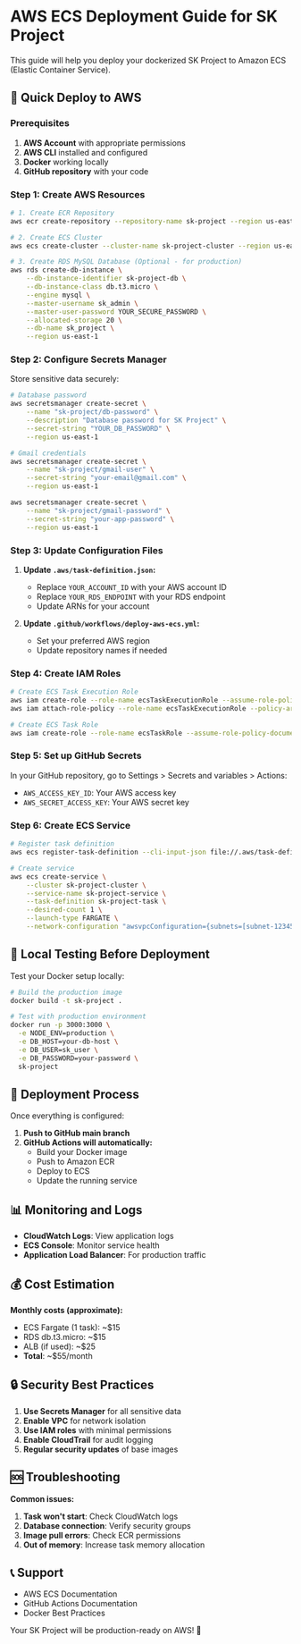 # AWS ECS Deployment Guide for SK Project

This guide will help you deploy your dockerized SK Project to Amazon ECS (Elastic Container Service).

## 🚀 Quick Deploy to AWS

### Prerequisites

1. **AWS Account** with appropriate permissions
2. **AWS CLI** installed and configured
3. **Docker** working locally
4. **GitHub repository** with your code

### Step 1: Create AWS Resources

```bash
# 1. Create ECR Repository
aws ecr create-repository --repository-name sk-project --region us-east-1

# 2. Create ECS Cluster
aws ecs create-cluster --cluster-name sk-project-cluster --region us-east-1

# 3. Create RDS MySQL Database (Optional - for production)
aws rds create-db-instance \
    --db-instance-identifier sk-project-db \
    --db-instance-class db.t3.micro \
    --engine mysql \
    --master-username sk_admin \
    --master-user-password YOUR_SECURE_PASSWORD \
    --allocated-storage 20 \
    --db-name sk_project \
    --region us-east-1
```

### Step 2: Configure Secrets Manager

Store sensitive data securely:

```bash
# Database password
aws secretsmanager create-secret \
    --name "sk-project/db-password" \
    --description "Database password for SK Project" \
    --secret-string "YOUR_DB_PASSWORD" \
    --region us-east-1

# Gmail credentials
aws secretsmanager create-secret \
    --name "sk-project/gmail-user" \
    --secret-string "your-email@gmail.com" \
    --region us-east-1

aws secretsmanager create-secret \
    --name "sk-project/gmail-password" \
    --secret-string "your-app-password" \
    --region us-east-1
```

### Step 3: Update Configuration Files

1. **Update `.aws/task-definition.json`:**
   - Replace `YOUR_ACCOUNT_ID` with your AWS account ID
   - Replace `YOUR_RDS_ENDPOINT` with your RDS endpoint
   - Update ARNs for your account

2. **Update `.github/workflows/deploy-aws-ecs.yml`:**
   - Set your preferred AWS region
   - Update repository names if needed

### Step 4: Create IAM Roles

```bash
# Create ECS Task Execution Role
aws iam create-role --role-name ecsTaskExecutionRole --assume-role-policy-document file://ecs-trust-policy.json
aws iam attach-role-policy --role-name ecsTaskExecutionRole --policy-arn arn:aws:iam::aws:policy/service-role/AmazonECSTaskExecutionRolePolicy

# Create ECS Task Role
aws iam create-role --role-name ecsTaskRole --assume-role-policy-document file://ecs-trust-policy.json
```

### Step 5: Set up GitHub Secrets

In your GitHub repository, go to Settings > Secrets and variables > Actions:

- `AWS_ACCESS_KEY_ID`: Your AWS access key
- `AWS_SECRET_ACCESS_KEY`: Your AWS secret key

### Step 6: Create ECS Service

```bash
# Register task definition
aws ecs register-task-definition --cli-input-json file://.aws/task-definition.json

# Create service
aws ecs create-service \
    --cluster sk-project-cluster \
    --service-name sk-project-service \
    --task-definition sk-project-task \
    --desired-count 1 \
    --launch-type FARGATE \
    --network-configuration "awsvpcConfiguration={subnets=[subnet-12345],securityGroups=[sg-12345],assignPublicIp=ENABLED}"
```

## 🔧 Local Testing Before Deployment

Test your Docker setup locally:

```bash
# Build the production image
docker build -t sk-project .

# Test with production environment
docker run -p 3000:3000 \
  -e NODE_ENV=production \
  -e DB_HOST=your-db-host \
  -e DB_USER=sk_user \
  -e DB_PASSWORD=your-password \
  sk-project
```

## 🚀 Deployment Process

Once everything is configured:

1. **Push to GitHub main branch**
2. **GitHub Actions will automatically:**
   - Build your Docker image
   - Push to Amazon ECR
   - Deploy to ECS
   - Update the running service

## 📊 Monitoring and Logs

- **CloudWatch Logs**: View application logs
- **ECS Console**: Monitor service health
- **Application Load Balancer**: For production traffic

## 💰 Cost Estimation

**Monthly costs (approximate):**
- ECS Fargate (1 task): ~$15
- RDS db.t3.micro: ~$15
- ALB (if used): ~$25
- **Total**: ~$55/month

## 🔒 Security Best Practices

1. **Use Secrets Manager** for all sensitive data
2. **Enable VPC** for network isolation
3. **Use IAM roles** with minimal permissions
4. **Enable CloudTrail** for audit logging
5. **Regular security updates** of base images

## 🆘 Troubleshooting

**Common issues:**

1. **Task won't start**: Check CloudWatch logs
2. **Database connection**: Verify security groups
3. **Image pull errors**: Check ECR permissions
4. **Out of memory**: Increase task memory allocation

## 📞 Support

- AWS ECS Documentation
- GitHub Actions Documentation
- Docker Best Practices

Your SK Project will be production-ready on AWS! 🚀
